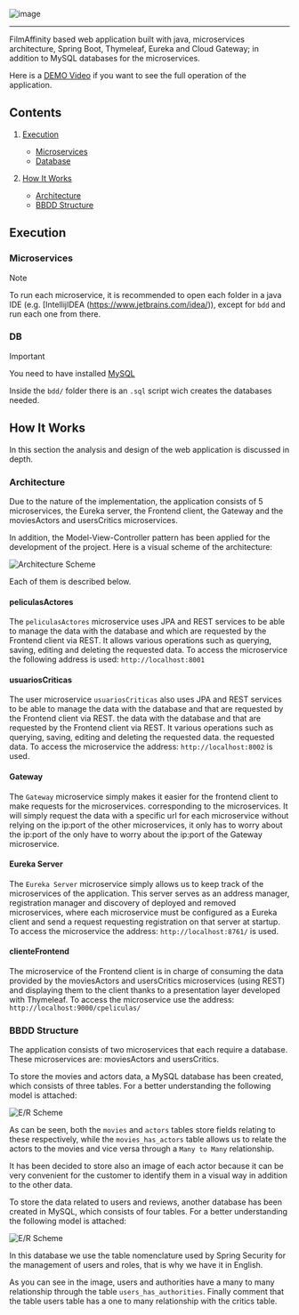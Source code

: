 ![image](https://github.com/user-attachments/assets/eb285892-5221-422c-a720-cbe6ec567186)

---

FilmAffinity based web application built with java, microservices architecture, Spring Boot, Thymeleaf, Eureka and Cloud Gateway; in addition to MySQL databases for the microservices.

Here is a [DEMO Video](https://www.youtube.com/watch?v=7moXJkMgZ-Q) if you want to see the full operation of the application.

## Contents
1. [Execution](#execution)
   - [Microservices](#microservices)
   - [Database](#db)

3. [How It Works](#how-it-works)
   - [Architecture](#architecture)
   - [BBDD Structure](#bbdd-structure)

## Execution

### Microservices
> [!NOTE]
> To run each microservice, it is recommended to open each folder in a java IDE (e.g. [IntellijIDEA (https://www.jetbrains.com/idea/)), except for `bdd` and run each one from there.

### DB

> [!IMPORTANT]
> You need to have installed [MySQL](https://www.mysql.com/)

Inside the `bdd/` folder there is an `.sql` script wich creates the databases needed.

## How It Works

In this section the analysis and design of the web application is discussed in depth.

### Architecture

Due to the nature of the implementation, the application consists of 5 microservices, the Eureka server, the Frontend client, the Gateway and the moviesActors and usersCritics microservices. 

In addition, the Model-View-Controller pattern has been applied for the development of the project. Here is a visual scheme of the architecture:

![Architecture Scheme](https://github.com/user-attachments/assets/db2989c8-abb3-407e-9c19-605c915faa9d)

Each of them is described below.

#### peliculasActores

The `peliculasActores` microservice uses JPA and REST services to be able to manage the data with the database and which are requested by the Frontend client via REST. It allows 
various operations such as querying, saving, editing and deleting the requested data. To access the microservice the following address is used: `http://localhost:8001`

#### usuariosCriticas

The user microservice `usuariosCriticas` also uses JPA and REST services to be able to manage the data with the database and that are requested by the Frontend client via REST. the data with the database and that are requested by the Frontend client via REST. It various operations such as querying, saving, editing and deleting the requested data. the requested data. To access the microservice the address: `http://localhost:8002` is used.

#### Gateway

The `Gateway` microservice simply makes it easier for the frontend client to make requests for the microservices. corresponding to the microservices. It will simply request the data with a specific url for each microservice without relying on the ip:port of the other microservices, it only has to worry about the ip:port of the only have to worry about the ip:port of the Gateway microservice. 

#### Eureka Server

The `Eureka Server` microservice simply allows us to keep track of the microservices of the application. This server serves as an address manager, registration manager and discovery of deployed and removed microservices, where each microservice must be configured as a Eureka client and send a request requesting registration on that server at startup. To access the microservice the address: `http://localhost:8761/` is used. 

#### clienteFrontend

The microservice of the Frontend client is in charge of consuming the data provided by the moviesActors and usersCritics microservices (using REST) and displaying them to the client thanks to a presentation layer developed with Thymeleaf. To access the microservice use the address: `http://localhost:9000/cpeliculas/`

### BBDD Structure

The application consists of two microservices that each require a database. These microservices are: moviesActors and usersCritics. 

To store the movies and actors data, a MySQL database has been created, which consists of three tables. For a better understanding the following model is attached: 

![E/R Scheme](https://github.com/user-attachments/assets/826e63b2-eb80-4d60-90a9-08179faa0e19)

As can be seen, both the `movies` and `actors` tables store fields relating to these respectively, while the `movies_has_actors` table allows us to relate the actors to the movies and vice versa through a `Many to Many` relationship.  

It has been decided to store also an image of each actor because it can be very convenient for the customer to identify them in a visual way in addition to the other data. 

To store the data related to users and reviews, another database has been created in MySQL, which consists of four tables. For a better understanding the following model is attached: 

![E/R Scheme](https://github.com/user-attachments/assets/08906479-5d6d-4775-bcf0-dbea4b1f6490)


In this database we use the table nomenclature used by Spring Security for the management of users and roles, that is why we have it in English. 

As you can see in the image, users and authorities have a many to many relationship through the table `users_has_authorities`. Finally comment that the table users table has a one to many relationship with the critics table. 

